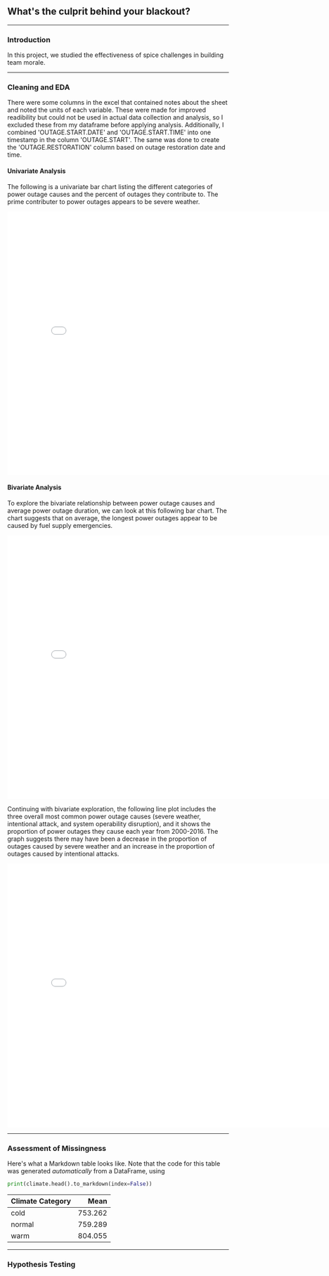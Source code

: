 ## What's the culprit behind your blackout?

---

### Introduction

In this project, we studied the effectiveness of spice challenges in building team morale.

---

### Cleaning and EDA

There were some columns in the excel that contained notes about the sheet and noted the units of each variable. These were made for improved readibility but could not be used in actual data collection and analysis, so I excluded these from my dataframe before applying analysis. Additionally, I combined 'OUTAGE.START.DATE' and 'OUTAGE.START.TIME' into one timestamp in the column 'OUTAGE.START'. The same was done to create the 'OUTAGE.RESTORATION' column based on outage restoration date and time.

#### Univariate Analysis

The following is a univariate bar chart listing the different categories of power outage causes and the percent of outages they contribute to. The prime contributer to power outages appears to be severe weather.
<iframe src="ass/eda1.html" width=800 height=600 frameBorder=0></iframe>


#### Bivariate Analysis

To explore the bivariate relationship between power outage causes and average power outage duration, we can look at this following bar chart. The chart suggests that on average, the longest power outages appear to be caused by fuel supply emergencies. 
<iframe src="ass/eda2.html" width=800 height=600 frameBorder=0></iframe>


Continuing with bivariate exploration, the following line plot includes the three overall most common power outage causes (severe weather, intentional attack, and system operability disruption), and it shows the proportion of power outages they cause each year from 2000-2016. The graph suggests there may have been a decrease in the proportion of outages caused by severe weather and an increase in the proportion of outages caused by intentional attacks.
<iframe src="ass/eda3.html" width=800 height=600 frameBorder=0></iframe>




---

### Assessment of Missingness

Here's what a Markdown table looks like. Note that the code for this table was generated _automatically_ from a DataFrame, using

```py
print(climate.head().to_markdown(index=False))
```

| Climate Category   |    Mean |
|:-------------------|--------:|
| cold               | 753.262 |
| normal             | 759.289 |
| warm               | 804.055 |

---

### Hypothesis Testing
